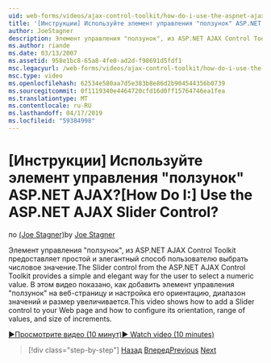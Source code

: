 ```yaml
---
uid: web-forms/videos/ajax-control-toolkit/how-do-i-use-the-aspnet-ajax-slider-control
title: '[Инструкции] Используйте элемент управления "ползунок" ASP.NET AJAX? | Документы Майкрософт'
author: JoeStagner
description: Элемент управления "ползунок", из ASP.NET AJAX Control Toolkit предоставляет простой и элегантный способ пользователю выбрать числовое значение. В этом видео показано, как ad...
ms.author: riande
ms.date: 03/13/2007
ms.assetid: 958e1bc8-65a8-4fe0-ad2d-f98691d5fdf1
msc.legacyurl: /web-forms/videos/ajax-control-toolkit/how-do-i-use-the-aspnet-ajax-slider-control
msc.type: video
ms.openlocfilehash: 62534e580aa7d5e383b8e86d2b904544356b0739
ms.sourcegitcommit: 0f1119340e4464720cfd16d0ff15764746ea1fea
ms.translationtype: MT
ms.contentlocale: ru-RU
ms.lasthandoff: 04/17/2019
ms.locfileid: "59384998"
---
```

# <a name="how-do-i-use-the-aspnet-ajax-slider-control"></a><span data-ttu-id="799c7-105">[Инструкции] Используйте элемент управления "ползунок" ASP.NET AJAX?</span><span class="sxs-lookup"><span data-stu-id="799c7-105">[How Do I:] Use the ASP.NET AJAX Slider Control?</span></span>

<span data-ttu-id="799c7-106">по [(Joe Stagner)](https://github.com/JoeStagner)</span><span class="sxs-lookup"><span data-stu-id="799c7-106">by [Joe Stagner](https://github.com/JoeStagner)</span></span>

<span data-ttu-id="799c7-107">Элемент управления "ползунок", из ASP.NET AJAX Control Toolkit предоставляет простой и элегантный способ пользователю выбрать числовое значение.</span><span class="sxs-lookup"><span data-stu-id="799c7-107">The Slider control from the ASP.NET AJAX Control Toolkit provides a simple and elegant way for the user to select a numeric value.</span></span> <span data-ttu-id="799c7-108">В этом видео показано, как добавить элемент управления "ползунок" на веб-страницу и настройка его ориентацию, диапазон значений и размер увеличивается.</span><span class="sxs-lookup"><span data-stu-id="799c7-108">This video shows how to add a Slider control to your Web page and how to configure its orientation, range of values, and size of increments.</span></span>

[<span data-ttu-id="799c7-109">&#9654;Просмотрите видео (10 минут)</span><span class="sxs-lookup"><span data-stu-id="799c7-109">&#9654; Watch video (10 minutes)</span></span>](https://channel9.msdn.com/Blogs/ASP-NET-Site-Videos/how-do-i-use-the-aspnet-ajax-slider-control)

> [!div class="step-by-step"]
> <span data-ttu-id="799c7-110">[Назад](how-do-i-use-the-aspnet-ajax-confirmbutton-extender.md)
> [Вперед](how-do-i-use-the-aspnet-ajax-autocomplete-control.md)</span><span class="sxs-lookup"><span data-stu-id="799c7-110">[Previous](how-do-i-use-the-aspnet-ajax-confirmbutton-extender.md)
[Next](how-do-i-use-the-aspnet-ajax-autocomplete-control.md)</span></span>
